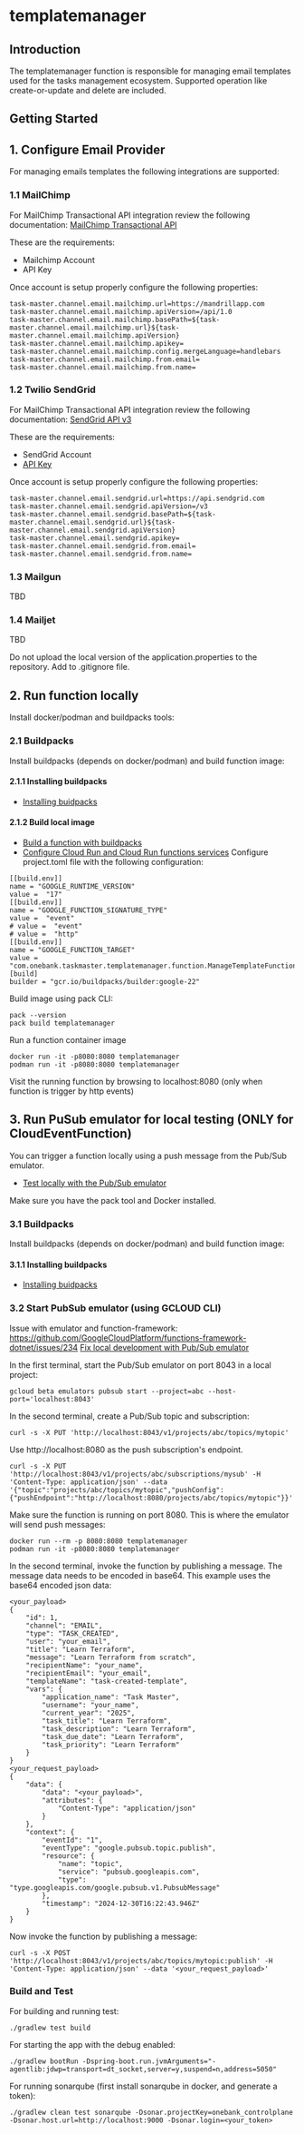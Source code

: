 # templatemanager

## Introduction
The templatemanager function is responsible for managing email templates used for the tasks management ecosystem.
Supported operation like create-or-update and delete are included.

## Getting Started

## 1. Configure Email Provider
For managing emails templates the following integrations are supported:

### 1.1 MailChimp
For MailChimp Transactional API integration review the following documentation:
[MailChimp Transactional API](https://mailchimp.com/developer/transactional/guides/quick-start/)

These are the requirements:
- Mailchimp Account
- API Key

Once account is setup properly configure the following properties:
``` 
task-master.channel.email.mailchimp.url=https://mandrillapp.com
task-master.channel.email.mailchimp.apiVersion=/api/1.0
task-master.channel.email.mailchimp.basePath=${task-master.channel.email.mailchimp.url}${task-master.channel.email.mailchimp.apiVersion}
task-master.channel.email.mailchimp.apikey=
task-master.channel.email.mailchimp.config.mergeLanguage=handlebars
task-master.channel.email.mailchimp.from.email=
task-master.channel.email.mailchimp.from.name=
```

### 1.2 Twilio SendGrid
For MailChimp Transactional API integration review the following documentation:
[SendGrid API v3](https://www.twilio.com/docs/sendgrid/api-reference/mail-send/mail-send)

These are the requirements:
- SendGrid Account
- [API Key](https://app.sendgrid.com/login?redirect_to=%2Fsettings%2Fapi_keys)

Once account is setup properly configure the following properties:
``` 
task-master.channel.email.sendgrid.url=https://api.sendgrid.com
task-master.channel.email.sendgrid.apiVersion=/v3
task-master.channel.email.sendgrid.basePath=${task-master.channel.email.sendgrid.url}${task-master.channel.email.sendgrid.apiVersion}
task-master.channel.email.sendgrid.apikey=
task-master.channel.email.sendgrid.from.email=
task-master.channel.email.sendgrid.from.name=
```

### 1.3 Mailgun
TBD
### 1.4 Mailjet
TBD

Do not upload the local version of the application.properties to the repository. Add to .gitignore file.

## 2. Run function locally
Install docker/podman and buildpacks tools:

### 2.1 Buildpacks
Install buildpacks (depends on docker/podman) and build function image:

#### 2.1.1 Installing buildpacks
- [Installing buidpacks](https://buildpacks.io/docs/for-platform-operators/how-to/integrate-ci/pack/)

#### 2.1.2 Build local image
- [Build a function with buildpacks](https://cloud.google.com/docs/buildpacks/build-function#java)
- [Configure Cloud Run and Cloud Run functions services](https://cloud.google.com/docs/buildpacks/service-specific-configs)
  Configure project.toml file with the following configuration:
```
[[build.env]]
name = "GOOGLE_RUNTIME_VERSION"
value =  "17"
[[build.env]]
name = "GOOGLE_FUNCTION_SIGNATURE_TYPE"
value =  "event"
# value =  "event"
# value =  "http"
[[build.env]]
name = "GOOGLE_FUNCTION_TARGET"
value =  "com.onebank.taskmaster.templatemanager.function.ManageTemplateFunctionEntryPoint"
[build]
builder = "gcr.io/buildpacks/builder:google-22"
```

Build image using pack CLI:
```
pack --version
pack build templatemanager
```
Run a function container image
```
docker run -it -p8080:8080 templatemanager
podman run -it -p8080:8080 templatemanager
```
Visit the running function by browsing to localhost:8080 (only when function is trigger by http events)

## 3. Run PuSub emulator for local testing (ONLY for CloudEventFunction)
You can trigger a function locally using a push message from the Pub/Sub emulator.
- [Test locally with the Pub/Sub emulator](https://cloud.google.com/functions/docs/local-development)

Make sure you have the pack tool and Docker installed.

### 3.1 Buildpacks
Install buildpacks (depends on docker/podman) and build function image:

#### 3.1.1 Installing buildpacks
- [Installing buidpacks](https://buildpacks.io/docs/for-platform-operators/how-to/integrate-ci/pack/)

### 3.2 Start PubSub emulator (using GCLOUD CLI)

Issue with emulator and function-framework: https://github.com/GoogleCloudPlatform/functions-framework-dotnet/issues/234
[Fix local development with Pub/Sub emulator](https://github.com/GoogleCloudPlatform/functions-framework-nodejs/pull/272)

In the first terminal, start the Pub/Sub emulator on port 8043 in a local project:
```
gcloud beta emulators pubsub start --project=abc --host-port='localhost:8043'
```

In the second terminal, create a Pub/Sub topic and subscription:
```
curl -s -X PUT 'http://localhost:8043/v1/projects/abc/topics/mytopic'
```
Use http://localhost:8080 as the push subscription's endpoint.
```
curl -s -X PUT 'http://localhost:8043/v1/projects/abc/subscriptions/mysub' -H 'Content-Type: application/json' --data '{"topic":"projects/abc/topics/mytopic","pushConfig":{"pushEndpoint":"http://localhost:8080/projects/abc/topics/mytopic"}}'
```
Make sure the function is running on port 8080. This is where the emulator will send push messages:
```
docker run --rm -p 8080:8080 templatemanager
podman run -it -p8080:8080 templatemanager
```
In the second terminal, invoke the function by publishing a message. The message data needs to be encoded in base64. 
This example uses the base64 encoded json data:
```
<your_payload>
{
    "id": 1,
    "channel": "EMAIL",
    "type": "TASK_CREATED",
    "user": "your_email",
    "title": "Learn Terraform",
    "message": "Learn Terraform from scratch",
    "recipientName": "your_name",
    "recipientEmail": "your_email",
    "templateName": "task-created-template",
    "vars": {
        "application_name": "Task Master",
        "username": "your_name",
        "current_year": "2025",
        "task_title": "Learn Terraform",
        "task_description": "Learn Terraform",
        "task_due_date": "Learn Terraform",
        "task_priority": "Learn Terraform"
    }
}
<your_request_payload>
{
    "data": {
        "data": "<your_payload>",
        "attributes": {
            "Content-Type": "application/json"
        }
    },
    "context": {
        "eventId": "1",
        "eventType": "google.pubsub.topic.publish",
        "resource": {
            "name": "topic",
            "service": "pubsub.googleapis.com",
            "type": "type.googleapis.com/google.pubsub.v1.PubsubMessage"
        },
        "timestamp": "2024-12-30T16:22:43.946Z"
    }
}
```
Now invoke the function by publishing a message:
```
curl -s -X POST 'http://localhost:8043/v1/projects/abc/topics/mytopic:publish' -H 'Content-Type: application/json' --data '<your_request_payload>'
```

### Build and Test
For building and running test:
```
./gradlew test build
```

For starting the app with the debug enabled:
```
./gradlew bootRun -Dspring-boot.run.jvmArguments="-agentlib:jdwp=transport=dt_socket,server=y,suspend=n,address=5050"
```

For running sonarqube (first install sonarqube in docker, and generate a token):
```
./gradlew clean test sonarqube -Dsonar.projectKey=onebank_controlplane -Dsonar.host.url=http://localhost:9000 -Dsonar.login=<your_token>
```